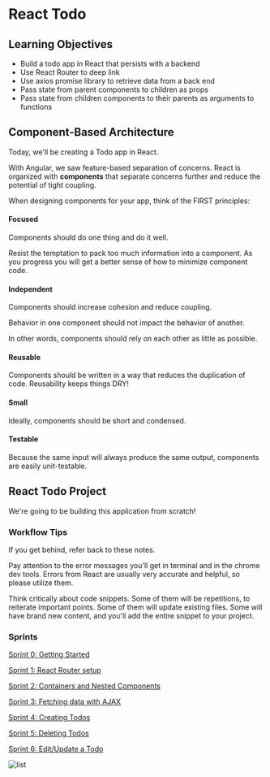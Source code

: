 # React Todo

## Learning Objectives
- Build a todo app in React that persists with a backend
- Use React Router to deep link
- Use axios promise library to retrieve data from a back end
- Pass state from parent components to children as props
- Pass state from children components to their parents as arguments to functions

## Component-Based Architecture

Today, we'll be creating a Todo app in React.

With Angular, we saw feature-based separation of concerns. React is organized with **components** that separate concerns further and reduce the potential of tight coupling.

When designing components for your app, think of the FIRST principles:

#### Focused

Components should do one thing and do it well.

Resist the temptation to pack too much information into a component. As you progress you will get a better sense of how to minimize component code.


#### Independent

Components should increase cohesion and reduce coupling.

Behavior in one component should not impact the behavior of another.

In other words, components should rely on each other as little as possible.

#### Reusable

Components should be written in a way that reduces the duplication of code. Reusability keeps things DRY!

#### Small

Ideally, components should be short and condensed.

#### Testable

Because the same input will always produce the same output, components are easily unit-testable.

## React Todo Project

We're going to be building this application from scratch!


### Workflow Tips

If you get behind, refer back to these notes.

Pay attention to the error messages you'll get in terminal and in the chrome dev tools. Errors from React are usually very accurate and helpful, so please utilize them.

Think critically about code snippets. Some of them will be repetitions, to reiterate important points. Some of them will update existing files. Some will have brand new content, and you'll add the entire snippet to your project.

### Sprints

[Sprint 0: Getting Started](sprints/Sprint0.md)

[Sprint 1: React Router setup](sprints/Sprint1.md)

[Sprint 2: Containers and Nested Components](sprints/Sprint2.md)

[Sprint 3: Fetching data with AJAX](sprints/Sprint3.md)

[Sprint 4: Creating Todos](sprints/Sprint4.md)

[Sprint 5: Deleting Todos](sprints/Sprint5.md)

[Sprint 6: Edit/Update a Todo](sprints/Sprint6.md)

![list](https://media.giphy.com/media/26ufnwz3wDUli7GU0/giphy.gif)
